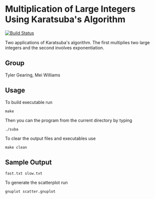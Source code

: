 # Multiplication of Large Integers Using Karatsuba's Algorithm
[![Build Status](https://travis-ci.com/ezquire/Karatsuba.svg?branch=master)](https://travis-ci.com/ezquire/Karatsuba)

Two applications of Karatsuba's algorithm. The first multiplies two large integers and the second involves exponentiation.


Group
-----

Tyler Gearing, Mei Williams


Usage
-----

To build executable run
```
make
```

Then you can the program from the current directory by typing
```
./suba
```

To clear the output files and executables use
```
make clean
```

Sample Output
-----

```
fast.txt slow.txt
```

To generate the scatterplot run

```
gnuplot scatter.gnuplot
```
